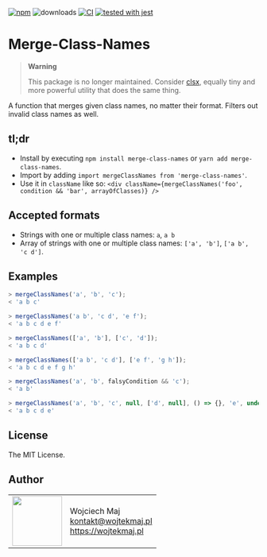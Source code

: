 [![npm](https://img.shields.io/npm/v/merge-class-names.svg)](https://www.npmjs.com/package/merge-class-names) ![downloads](https://img.shields.io/npm/dt/merge-class-names.svg) [![CI](https://github.com/wojtekmaj/merge-class-names/workflows/CI/badge.svg)](https://github.com/wojtekmaj/merge-class-names/actions) [![tested with jest](https://img.shields.io/badge/tested_with-jest-99424f.svg)](https://github.com/facebook/jest)

# Merge-Class-Names

> **Warning**
>
> This package is no longer maintained. Consider [clsx](https://github.com/lukeed/clsx), equally tiny and more powerful utility that does the same thing.

A function that merges given class names, no matter their format. Filters out invalid class names as well.

## tl;dr

- Install by executing `npm install merge-class-names` or `yarn add merge-class-names`.
- Import by adding `import mergeClassNames from 'merge-class-names'`.
- Use it in `className` like so: `<div className={mergeClassNames('foo', condition && 'bar', arrayOfClasses)} />`

## Accepted formats

- Strings with one or multiple class names: `a`, `a b`
- Array of strings with one or multiple class names: `['a', 'b']`, `['a b', 'c d']`.

## Examples

```js
> mergeClassNames('a', 'b', 'c');
< 'a b c'

> mergeClassNames('a b', 'c d', 'e f');
< 'a b c d e f'

> mergeClassNames(['a', 'b'], ['c', 'd']);
< 'a b c d'

> mergeClassNames(['a b', 'c d'], ['e f', 'g h']);
< 'a b c d e f g h'

> mergeClassNames('a', 'b', falsyCondition && 'c');
< 'a b'

> mergeClassNames('a', 'b', 'c', null, ['d', null], () => {}, 'e', undefined);
< 'a b c d e'
```

## License

The MIT License.

## Author

<table>
  <tr>
    <td>
      <img src="https://github.com/wojtekmaj.png?s=100" width="100">
    </td>
    <td>
      Wojciech Maj<br />
      <a href="mailto:kontakt@wojtekmaj.pl">kontakt@wojtekmaj.pl</a><br />
      <a href="https://wojtekmaj.pl">https://wojtekmaj.pl</a>
    </td>
  </tr>
</table>
